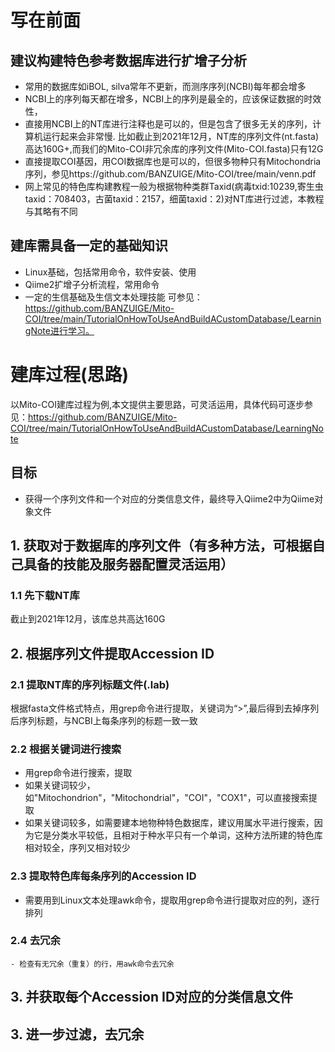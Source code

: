 # 写在前面
## 建议构建特色参考数据库进行扩增子分析
- 常用的数据库如iBOL, silva常年不更新，而测序序列(NCBI)每年都会增多
- NCBI上的序列每天都在增多，NCBI上的序列是最全的，应该保证数据的时效性，
- 直接用NCBI上的NT库进行注释也是可以的，但是包含了很多无关的序列，计算机运行起来会非常慢. 比如截止到2021年12月，NT库的序列文件(nt.fasta)高达160G+,而我们的Mito-COI非冗余库的序列文件(Mito-COI.fasta)只有12G
- 直接提取COI基因，用COI数据库也是可以的，但很多物种只有Mitochondria序列，参见https://github.com/BANZUIGE/Mito-COI/tree/main/venn.pdf
- 网上常见的特色库构建教程一般为根据物种类群Taxid(病毒txid:10239,寄生虫taxid：708403，古菌taxid：2157，细菌taxid：2)对NT库进行过滤，本教程与其略有不同
## 建库需具备一定的基础知识
- Linux基础，包括常用命令，软件安装、使用
- Qiime2扩增子分析流程，常用命令
- 一定的生信基础及生信文本处理技能
  可参见：https://github.com/BANZUIGE/Mito-COI/tree/main/TutorialOnHowToUseAndBuildACustomDatabase/LearningNote进行学习。
# 建库过程(思路)
  以Mito-COI建库过程为例,本文提供主要思路，可灵活运用，具体代码可逐步参见：https://github.com/BANZUIGE/Mito-COI/tree/main/TutorialOnHowToUseAndBuildACustomDatabase/LearningNote
## 目标
 - 获得一个序列文件和一个对应的分类信息文件，最终导入Qiime2中为Qiime对象文件
## 1. 获取对于数据库的序列文件（有多种方法，可根据自己具备的技能及服务器配置灵活运用）
### 1.1 先下载NT库
  截止到2021年12月，该库总共高达160G
 ## 2. 根据序列文件提取Accession ID
### 2.1 提取NT库的序列标题文件(.lab)
  根据fasta文件格式特点，用grep命令进行提取，关键词为“>”,最后得到去掉序列后序列标题，与NCBI上每条序列的标题一致一致
### 2.2 根据关键词进行搜索
  - 用grep命令进行搜索，提取
  - 如果关键词较少，如"Mitochondrion"，"Mitochondrial"，"COI"，"COX1"，可以直接搜索提取
  - 如果关键词较多，如需要建本地物种特色数据库，建议用属水平进行搜索，因为它是分类水平较低，且相对于种水平只有一个单词，这种方法所建的特色库相对较全，序列又相对较少
### 2.3 提取特色库每条序列的Accession ID
  - 需要用到Linux文本处理awk命令，提取用grep命令进行提取对应的列，逐行排列
### 2.4 去冗余
    - 检查有无冗余（重复）的行，用awk命令去冗余
## 3. 并获取每个Accession ID对应的分类信息文件

## 3. 进一步过滤，去冗余
  
